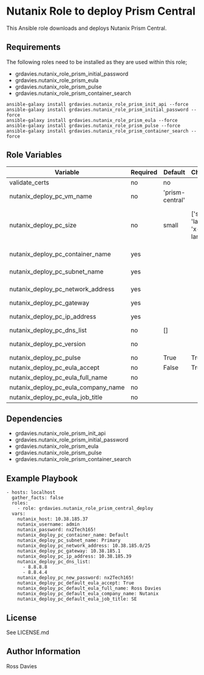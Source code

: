 # Nutanix Role to deploy Prism Central

This Ansible role downloads and deploys Nutanix Prism Central.

## Requirements

The following roles need to be installed as they are used within this role;
- grdavies.nutanix_role_prism_initial_password
- grdavies.nutanix_role_prism_eula
- grdavies.nutanix_role_prism_pulse
- grdavies.nutanix_role_prism_container_search

```
ansible-galaxy install grdavies.nutanix_role_prism_init_api --force
ansible-galaxy install grdavies.nutanix_role_prism_initial_password --force
ansible-galaxy install grdavies.nutanix_role_prism_eula --force
ansible-galaxy install grdavies.nutanix_role_prism_pulse --force
ansible-galaxy install grdavies.nutanix_role_prism_container_search --force
```

## Role Variables

| Variable                                    | Required | Default         | Choices                                                                         | Comments                                                                                                                                                                                                                          |
|---------------------------------------------|----------|-----------------|---------------------------------------------------------------------------------|-----------------------------------------------------------------------------------------------------------------------------------------------------------------------------------------------------------------------------------|
| validate_certs                              | no       | no              |                                                                                 | Whether to check if Prism UI certificates are valid.                                                                                                                                                                              |
| nutanix_deploy_pc_vm_name                   | no       | 'prism-central' |                                                                                 | The name of the Prism Central VM                                                                                                                                                                                                  |
| nutanix_deploy_pc_size                      | no       | small           | ['small', 'large', 'x-large']                                                   | See https://portal.nutanix.com/page/documents/details?targetId=Release-Notes-Prism-Central-vpc_2022_6:top-pc-scalability-r.html for details on PC sizing.                                                                         |
| nutanix_deploy_pc_container_name            | yes      |                 |                                                                                 | The name of the container (datastore) upon with to place the PC VM                                                                                                                                                                |
| nutanix_deploy_pc_subnet_name               | yes      |                 |                                                                                 | The name of the subnet (port-group) upon with to place the PC VM                                                                                                                                                                  |
| nutanix_deploy_pc_network_address           | yes      |                 |                                                                                 | Network address for the above subnet using the following notation (10.10.10.0/24)                                                                                                                                                 |
| nutanix_deploy_pc_gateway                   | yes      |                 |                                                                                 | IPv4 gateway  for the above subnet                                                                                                                                                                                                |
| nutanix_deploy_pc_ip_address                | yes      |                 |                                                                                 | IPv4 address for the above subnet to assign to the PC VM                                                                                                                                                                          |
| nutanix_deploy_pc_dns_list                  | no       | []              |                                                                                 | List of DNS servers ['8.8.8.8', '8.8.4.4']                                                                                                                                                                                        |
| nutanix_deploy_pc_version                   | no       |                 |                                                                                 | If not provided the latests Prism Central version for the clusters AOS version will be deployed.                                                                                                                                  |
| nutanix_deploy_pc_pulse                     | no       | True            | True | False                                                                    |                                                                                                                                                                                                                                   |
| nutanix_deploy_pc_eula_accept               | no       | False           | True | False                                                                    | If ELUA is set to True the full_name, company and role variables are mandatory.                                                                                                                                                                                                                                  |
| nutanix_deploy_pc_eula_full_name            | no       |                 |                                                                                 |                                                                                                                                                                                                                                   |
| nutanix_deploy_pc_eula_company_name         | no       |                 |                                                                                 |                                                                                                                                                                                                                                   |
| nutanix_deploy_pc_eula_job_title            | no       |                 |                                                                                 |                                                                                                                                                                                                                                   |


## Dependencies

- grdavies.nutanix_role_prism_init_api
- grdavies.nutanix_role_prism_initial_password
- grdavies.nutanix_role_prism_eula
- grdavies.nutanix_role_prism_pulse
- grdavies.nutanix_role_prism_container_search


## Example Playbook

```
- hosts: localhost
  gather_facts: false
  roles:
    - role: grdavies.nutanix_role_prism_central_deploy
  vars:
    nutanix_host: 10.38.185.37
    nutanix_username: admin
    nutanix_password: nx2Tech165!
    nutanix_deploy_pc_container_name: Default
    nutanix_deploy_pc_subnet_name: Primary
    nutanix_deploy_pc_network_address: 10.38.185.0/25
    nutanix_deploy_pc_gateway: 10.38.185.1
    nutanix_deploy_pc_ip_address: 10.38.185.39
    nutanix_deploy_pc_dns_list:
      - 8.8.8.8
      - 8.8.4.4
    nutanix_deploy_pc_new_password: nx2Tech165!
    nutanix_deploy_pc_default_eula_accept: True
    nutanix_deploy_pc_default_eula_full_name: Ross Davies
    nutanix_deploy_pc_default_eula_company_name: Nutanix
    nutanix_deploy_pc_default_eula_job_title: SE
```


## License

See LICENSE.md

## Author Information

Ross Davies
